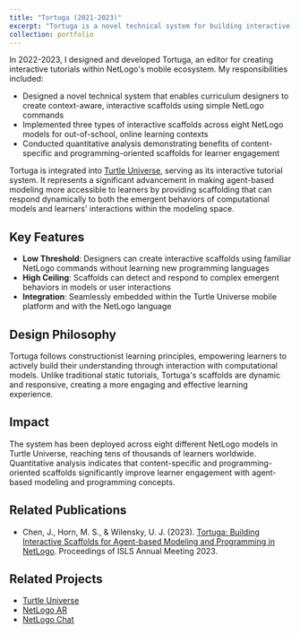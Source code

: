 ```yaml
---
title: "Tortuga (2021-2023)"
excerpt: "Tortuga is a novel technical system for building interactive scaffolds for Agent-based Modeling and Programming (ABM & P) in NetLogo. It lowers the threshold and raises the ceiling for constructionist curricular designers by allowing them to build interactive scaffolds with simple NetLogo commands. These scaffolds can be aware of computational models' emergent behaviors and react to learners' interactions in modeling spaces.<br/><br/><img src='/images/turtle-universe/screenshot-6.jpg' width='480'>"
collection: portfolio
---
```


In 2022-2023, I designed and developed Tortuga, an editor for creating interactive tutorials within NetLogo's mobile ecosystem. My responsibilities included:
- Designed a novel technical system that enables curriculum designers to create context-aware, interactive scaffolds using simple NetLogo commands
- Implemented three types of interactive scaffolds across eight NetLogo models for out-of-school, online learning contexts
- Conducted quantitative analysis demonstrating benefits of content-specific and programming-oriented scaffolds for learner engagement

Tortuga is integrated into [Turtle Universe](/portfolio/turtle-universe/), serving as its interactive tutorial system. It represents a significant advancement in making agent-based modeling more accessible to learners by providing scaffolding that can respond dynamically to both the emergent behaviors of computational models and learners' interactions within the modeling space.

## Key Features
- **Low Threshold**: Designers can create interactive scaffolds using familiar NetLogo commands without learning new programming languages
- **High Ceiling**: Scaffolds can detect and respond to complex emergent behaviors in models or user interactions
- **Integration**: Seamlessly embedded within the Turtle Universe mobile platform and with the NetLogo language

## Design Philosophy
Tortuga follows constructionist learning principles, empowering learners to actively build their understanding through interaction with computational models. Unlike traditional static tutorials, Tortuga's scaffolds are dynamic and responsive, creating a more engaging and effective learning experience.

## Impact
The system has been deployed across eight different NetLogo models in Turtle Universe, reaching tens of thousands of learners worldwide. Quantitative analysis indicates that content-specific and programming-oriented scaffolds significantly improve learner engagement with agent-based modeling and programming concepts.

## Related Publications
- Chen, J., Horn, M. S., & Wilensky, U. J. (2023). [Tortuga: Building Interactive Scaffolds for Agent-based Modeling and Programming in NetLogo](/publication/2023-tortuga). Proceedings of ISLS Annual Meeting 2023.

## Related Projects
- [Turtle Universe](/portfolio/turtle-universe/)
- [NetLogo AR](/portfolio/netlogo-ar/)
- [NetLogo Chat](/portfolio/netlogo-chat/)